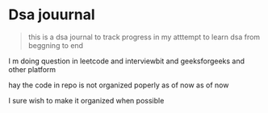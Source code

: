 # Dsa jouurnal 

>this is a dsa journal to track progress in my atttempt to learn dsa from beggning to end 

I m doing question in leetcode and interviewbit and geeksforgeeks and other platform 

hay the code in repo is not organized poperly as of now as of now 

I sure wish to make it organized when possible 
